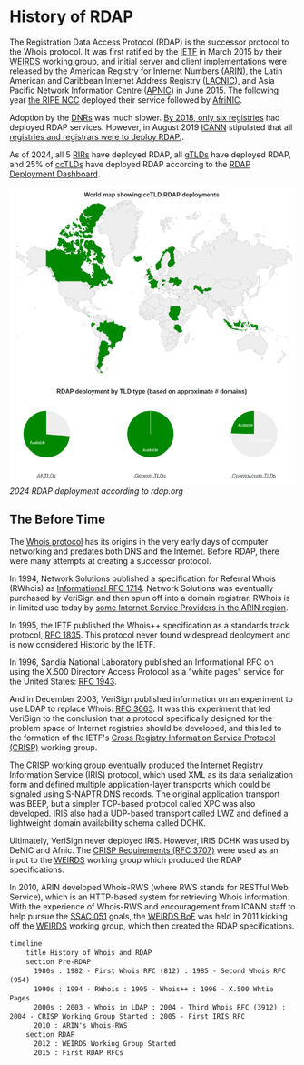 # History of RDAP

The Registration Data Access Protocol (RDAP) is the successor protocol to the Whois protocol. 
It was first ratified by the [IETF](/misc/glossary.md#ietf) in March 2015 by
their [WEIRDS](/misc/glossary.md#weirds) working group, and 
initial server and client implementations were released by the American Registry for
Internet Numbers ([ARIN](https://arin.net)), the 
Latin American and Caribbean Internet Address Registry ([LACNIC](https://lacnic.net)), 
and Asia Pacific Network Information Centre ([APNIC](https://apnic.net)) in June 2015.
The following year [the RIPE NCC](https://ripe.net) deployed their service followed by
[AfriNIC](https://afrinic.net).

Adoption by the [DNRs](/misc/glossary.md#dns) was much slower. 
[By 2018, only six registries](https://webmasters.stackexchange.com/questions/115588/why-is-rdap-so-poorly-supported-by-domain-name-registries)
had deployed RDAP services. However, in August 2019 [ICANN](/misc/glossary.md#icann) stipulated that
all [registries and registrars were to deploy RDAP.](https://www.icann.org/resources/pages/rdap-background-2018-08-31-en).

As of 2024, all 5 [RIRs](/misc/glossary.md#rir) have deployed RDAP, all [gTLDs](/misc/glossary.md#gtld) have deployed RDAP,
and 25% of [ccTLDs](/misc/glossary.md#cctld) have deployed RDAP according to the [RDAP Deployment Dashboard](https://deployment.rdap.org/).

![2024 RDAP Deployment according to rdap.org](rdap_org_dashboard_2024.png)
*2024 RDAP deployment according to rdap.org*

## The Before Time

The [Whois protocol](https://en.wikipedia.org/wiki/WHOIS) has its origins in the very early days of computer networking and
predates both DNS and the Internet. Before RDAP, there were many attempts at creating a successor protocol.

In 1994, Network Solutions published a specification for Referral Whois (RWhois) as [Informational RFC 1714](https://www.rfc-editor.org/rfc/rfc1714).
Network Solutions was eventually purchased by VeriSign and then spun off into a domain registrar. RWhois is in limited use today
by [some Internet Service Providers in the ARIN region](https://www.arin.net/resources/registry/reassignments/rwhois/).

In 1995, the IETF published the Whois++ specification as a standards track protocol, [RFC 1835](https://datatracker.ietf.org/doc/html/rfc1835).
This protocol never found widespread deployment and is now considered Historic by the IETF.

In 1996, Sandia National Laboratory published an Informational RFC on using the X.500 Directory Access Protocol as a "white pages"
service for the United States: [RFC 1943](https://datatracker.ietf.org/doc/html/rfc1943).

And in December 2003, VeriSign published information on an experiment to use LDAP to replace Whois: [RFC 3663](https://www.rfc-editor.org/rfc/rfc3663.html).
It was this experiment that led VeriSign to the conclusion that a protocol specifically designed for the problem space of Internet registries
should be developed, and this led to the formation of the IETF's [Cross Registry Information Service Protocol (CRISP)](https://datatracker.ietf.org/wg/crisp/about/)
working group. 

The CRISP working group eventually produced the Internet Registry Information Service (IRIS) protocol, which used XML as its data serialization
form and defined multiple application-layer transports which could be signaled using S-NAPTR DNS records. The original application transport
was BEEP, but a simpler TCP-based protocol called XPC was also developed. IRIS also had a UDP-based transport called LWZ and defined a
lightweight domain availability schema called DCHK.

Ultimately, VeriSign never deployed IRIS. However, IRIS DCHK was used by DeNIC and Afnic. The [CRISP Requirements (RFC 3707)](https://datatracker.ietf.org/doc/rfc3707/)
were used as an input to the [WEIRDS](/misc/glossary.md#weirds) working group which produced the RDAP specifications.

In 2010, ARIN developed Whois-RWS (where RWS stands for RESTful Web Service), which is an HTTP-based system for retrieving Whois information.
With the experience of Whois-RWS and encouragement from ICANN staff to help pursue the [SSAC 051](https://itp.cdn.icann.org/en/files/security-and-stability-advisory-committee-ssac-reports/sac-051-en.pdf)
goals, the [WEIRDS BoF](https://www.ietf.org/proceedings/82/slides/weirds-0.pdf) was held in 2011 kicking off the [WEIRDS](/misc/glossary.md#weirds)
working group, which then created the RDAP specifications.

```mermaid
timeline
    title History of Whois and RDAP
    section Pre-RDAP
      1980s : 1982 - First Whois RFC (812) : 1985 - Second Whois RFC (954)
      1990s : 1994 - RWhois : 1995 - Whois++ : 1996 - X.500 Whtie Pages
      2000s : 2003 - Whois in LDAP : 2004 - Third Whois RFC (3912) : 2004 - CRISP Working Group Started : 2005 - First IRIS RFC
      2010 : ARIN's Whois-RWS
    section RDAP
      2012 : WEIRDS Working Group Started
      2015 : First RDAP RFCs
```
